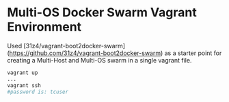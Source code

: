 # Multi-OS Docker Swarm Vagrant Environment

Used [31z4/vagrant-boot2docker-swarm] (https://github.com/31z4/vagrant-boot2docker-swarm) as a starter point for creating a Multi-Host and Multi-OS swarm in a single vagrant file.

```bash
vagrant up
...
vagrant ssh
#password is: tcuser
````
